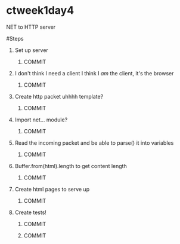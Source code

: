 # ctweek1day4
NET to HTTP server

#Steps

1. Set up server
    1. COMMIT

1. I don't think I need a client I think I _am_ the client, it's the browser
    1. COMMIT

1. Create http packet uhhhh template?
    1. COMMIT

1. Import net... module?
    1. COMMIT

1. Read the incoming packet and be able to parse() it into variables
    1. COMMIT

1. Buffer.from(html).length to get content length
    1. COMMIT

1. Create html pages to serve up
    1. COMMIT

1. Create tests! 
    1. COMMIT

    1. COMMIT
